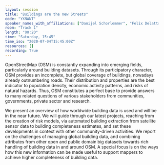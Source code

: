 ```yaml
---
layout: session
title: "Buildings are the new Streets"
code: "YXNWNT"
speaker_names_with_affiliations: ["Danijel Schorlemmer", "Felix Delattre"]
room: "Track 1"
length: "00:20"
time: "Saturday, 15:45"
time_iso: "2020-07-04T15:45:00Z"
resources: []
recording: True
---
```

OpenStreetMap (OSM) is constantly expanding into emerging fields, particularly around building datasets. Through its participatory character, OSM provides an incomplete, but global coverage of buildings, nowadays already outnumbering roads. Their distribution and properties are the best indicator to population density, economic activity patterns, and risks of natural hazards. Thus, OSM constitutes a perfect base to provide answers to many related questions of various stakeholders from communities, governments, private sector and research.

We present an overview of how worldwide building data is used and will be in the near future. We will guide through our latest projects, reaching from the creation of risk models, via automated building extraction from satellite sensor data to building completeness estimates, and set these developments in context with other community-driven activities. We report on the challenges of managing global building data, and combining attributes from other open and public domain big datasets towards rich handling of building data in and around OSM. A special focus is on the ways how this new information can be made useful to support mappers to achieve higher completeness of building data.
